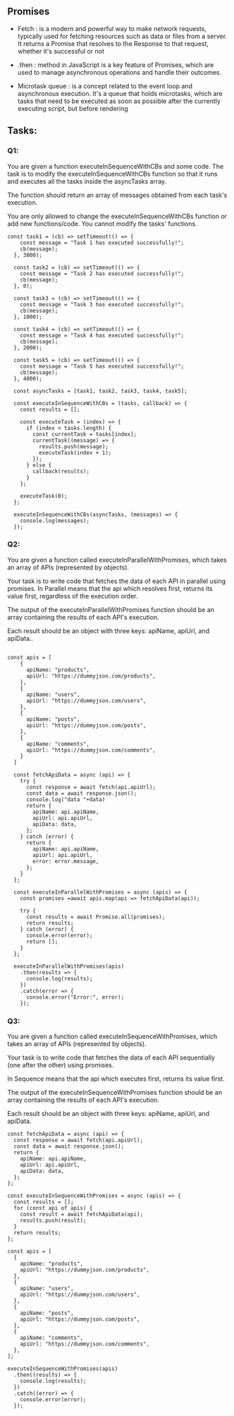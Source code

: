 
## Promises
- Fetch : is a modern and powerful way to make network requests, typically used for fetching resources such as data or files from a server. It returns a Promise that resolves to the Response to that request, whether it's successful or not

- .then : method in JavaScript is a key feature of Promises, which are used to manage asynchronous operations and handle their outcomes.

- Microtask queue : is a concept related to the event loop and asynchronous execution. It's a queue that holds microtasks, which are tasks that need to be executed as soon as possible after the currently executing script, but before rendering

## Tasks:

### Q1:
You are given a function executeInSequenceWithCBs and some code. The task is to modify the executeInSequenceWithCBs function so that it runs and executes all the tasks inside the asyncTasks array.

The function should return an array of messages obtained from each task's execution.

You are only allowed to change the executeInSequenceWithCBs function or add new functions/code. You cannot modify the tasks' functions.

```
const task1 = (cb) => setTimeout(() => {
    const message = "Task 1 has executed successfully!";
    cb(message);
  }, 3000);
  
  const task2 = (cb) => setTimeout(() => {
    const message = "Task 2 has executed successfully!";
    cb(message);
  }, 0);
  
  const task3 = (cb) => setTimeout(() => {
    const message = "Task 3 has executed successfully!";
    cb(message);
  }, 1000);
  
  const task4 = (cb) => setTimeout(() => {
    const message = "Task 4 has executed successfully!";
    cb(message);
  }, 2000);
  
  const task5 = (cb) => setTimeout(() => {
    const message = "Task 5 has executed successfully!";
    cb(message);
  }, 4000);
  
  const asyncTasks = [task1, task2, task3, task4, task5];
  
  const executeInSequenceWithCBs = (tasks, callback) => {
    const results = [];
    
    const executeTask = (index) => {
      if (index < tasks.length) {
        const currentTask = tasks[index];
        currentTask((message) => {
          results.push(message);
          executeTask(index + 1);
        });
      } else {
        callback(results);
      }
    };
    
    executeTask(0);
  };
  
  executeInSequenceWithCBs(asyncTasks, (messages) => {
    console.log(messages); 
  });
```

### Q2:
You are given a function called executeInParallelWithPromises, which takes an array of APIs (represented by objects).

Your task is to write code that fetches the data of each API in parallel using promises. In Parallel means that the api which resolves first, returns its value first, regardless of the execution order.

The output of the executeInParallelWithPromises function should be an array containing the results of each API's execution.

Each result should be an object with three keys: apiName, apiUrl, and apiData..
```

const apis = [
    {
      apiName: "products", 
      apiUrl: "https://dummyjson.com/products",
    }, 
    {
      apiName: "users", 
      apiUrl: "https://dummyjson.com/users",
    }, 
    {
      apiName: "posts", 
      apiUrl: "https://dummyjson.com/posts",
    }, 
    {
      apiName: "comments", 
      apiUrl: "https://dummyjson.com/comments",
    }
  ]
  
  const fetchApiData = async (api) => {
    try {
      const response = await fetch(api.apiUrl);
      const data = await response.json();
      console.log("data "+data)
      return {
        apiName: api.apiName,
        apiUrl: api.apiUrl,
        apiData: data,
      };
    } catch (error) {
      return {
        apiName: api.apiName,
        apiUrl: api.apiUrl,
        error: error.message,
      };
    }
  };
  
  const executeInParallelWithPromises = async (apis) => {
    const promises =await apis.map(api => fetchApiData(api));
    
    try {
      const results = await Promise.all(promises);
      return results;
    } catch (error) {
      console.error(error);
      return [];
    }
  };
  
  executeInParallelWithPromises(apis)
    .then(results => {
      console.log(results);
    })
    .catch(error => {
      console.error("Error:", error);
    });
```

### Q3:
You are given a function called executeInSequenceWithPromises, which takes an array of APIs (represented by objects).

Your task is to write code that fetches the data of each API sequentially (one after the other) using promises.

In Sequence means that the api which executes first, returns its value first.

The output of the executeInSequenceWithPromises function should be an array containing the results of each API's execution.

Each result should be an object with three keys: apiName, apiUrl, and apiData.

```
const fetchApiData = async (api) => {
  const response = await fetch(api.apiUrl);
  const data = await response.json();
  return {
    apiName: api.apiName,
    apiUrl: api.apiUrl,
    apiData: data,
  };
};

const executeInSequenceWithPromises = async (apis) => {
  const results = [];
  for (const api of apis) {
    const result = await fetchApiData(api);
    results.push(result);
  }
  return results;
};

const apis = [
  {
    apiName: "products",
    apiUrl: "https://dummyjson.com/products",
  },
  {
    apiName: "users",
    apiUrl: "https://dummyjson.com/users",
  },
  {
    apiName: "posts",
    apiUrl: "https://dummyjson.com/posts",
  },
  {
    apiName: "comments",
    apiUrl: "https://dummyjson.com/comments",
  },
];

executeInSequenceWithPromises(apis)
  .then((results) => {
    console.log(results);
  })
  .catch((error) => {
    console.error(error);
  });


```
